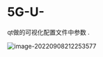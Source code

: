 # 5G-U-
qt做的可视化配置文件中参数 .

![image-20220908212253577](C:\Users\Dell\AppData\Roaming\Typora\typora-user-images\image-20220908212253577.png)

